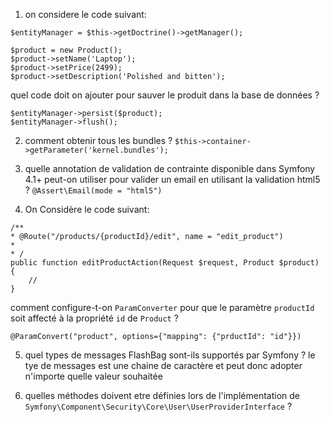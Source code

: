 1. on considere le code suivant:

```
$entityManager = $this->getDoctrine()->getManager();

$product = new Product();
$product->setName('Laptop');
$product->setPrice(2499);
$product->setDescription('Polished and bitten');
```

quel code doit on ajouter pour sauver le produit dans la base de données ?

```
$entityManager->persist($product);
$entityManager->flush();
```

2. comment obtenir tous les bundles ?
`$this->container->getParameter('kernel.bundles');`

3. quelle annotation de validation de contrainte disponible dans Symfony 4.1+ peut-on utiliser pour valider un email en utilisant la validation html5 ?
`@Assert\Email(mode = "html5")`

4. On Considère le code suivant:
```
/**
* @Route("/products/{productId}/edit", name = "edit_product")
*
* /
public function editProductAction(Request $request, Product $product)
{
	//
}
```
comment configure-t-on `ParamConverter` pour que le paramètre `productId` soit affecté à la propriété `id` de `Product` ? 

`@ParamConvert("product", options={"mapping": {"prductId": "id"}})`

5. quel types de messages FlashBag sont-ils supportés par Symfony ?
le tye de messages est une chaine de caractère et peut donc adopter n'importe quelle valeur souhaitée

6. quelles méthodes doivent etre définies lors de l'implémentation de `Symfony\Component\Security\Core\User\UserProviderInterface` ?